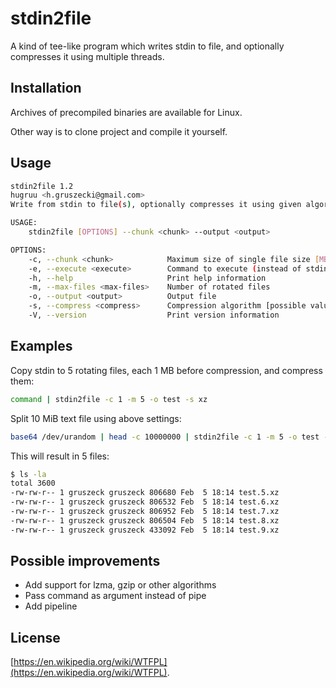 
# stdin2file

A kind of tee-like program which writes stdin to file, and
optionally compresses it using multiple threads.

## Installation

Archives of precompiled binaries are available for Linux.

Other way is to clone project and compile it yourself.

## Usage

```sh
stdin2file 1.2
hugruu <h.gruszecki@gmail.com>
Write from stdin to file(s), optionally compresses it using given algorithm

USAGE:
    stdin2file [OPTIONS] --chunk <chunk> --output <output>

OPTIONS:
    -c, --chunk <chunk>            Maximum size of single file size [MB]
    -e, --execute <execute>        Command to execute (instead of stdin) - CURRENTLY UNSUPPORTED
    -h, --help                     Print help information
    -m, --max-files <max-files>    Number of rotated files
    -o, --output <output>          Output file
    -s, --compress <compress>      Compression algorithm [possible values: xz, gz]
    -V, --version                  Print version information
```

## Examples

Copy stdin to 5 rotating files, each 1 MB before compression, and compress them:

```sh
command | stdin2file -c 1 -m 5 -o test -s xz
```

Split 10 MiB text file using above settings:

```sh
base64 /dev/urandom | head -c 10000000 | stdin2file -c 1 -m 5 -o test -s xz
```

This will result in 5 files:

```sh
$ ls -la
total 3600
-rw-rw-r-- 1 gruszeck gruszeck 806680 Feb  5 18:14 test.5.xz
-rw-rw-r-- 1 gruszeck gruszeck 806532 Feb  5 18:14 test.6.xz
-rw-rw-r-- 1 gruszeck gruszeck 806952 Feb  5 18:14 test.7.xz
-rw-rw-r-- 1 gruszeck gruszeck 806504 Feb  5 18:14 test.8.xz
-rw-rw-r-- 1 gruszeck gruszeck 433092 Feb  5 18:14 test.9.xz
```

## Possible improvements

* Add support for lzma, gzip or other algorithms
* Pass command as argument instead of pipe
* Add pipeline

## License

[https://en.wikipedia.org/wiki/WTFPL](https://en.wikipedia.org/wiki/WTFPL).
